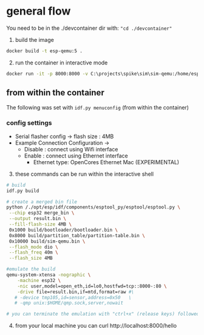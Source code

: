 # general flow

You need to be in the ./devcontainer dir with:
`"cd ./devcontainer"`

1. build the image

```bash
docker build -t esp-qemu:5 .
```

2. run the container in interactive mode

```bash
docker run -it -p 8000:8000 -v C:\projects\spike\sim\sim-qemu:/home/esp esp-qemu:5 /bin/bash
```

## from within the container

The following was set with `idf.py menuconfig` (from within the container)

### config settings

- Serial flasher config -> flash size : 4MB
- Example Connection Configuration ->
  - Disable : connect using Wifi interface
  - Enable : connect using Ethernet interface
    - Ethernet type: OpenCores Ethernet Mac (EXPERIMENTAL)

3. these commands can be run within the interactive shell

```bash
# build
idf.py build

# create a merged bin file
python /./opt/esp/idf/components/esptool_py/esptool/esptool.py \
 --chip esp32 merge_bin \
 --output result.bin \
 --fill-flash-size 4MB \
 0x1000 build/bootloader/bootloader.bin \
 0x8000 build/partition_table/partition-table.bin \
 0x10000 build/sim-qemu.bin \
 --flash_mode dio \
 --flash_freq 40m \
 --flash_size 4MB

#emulate the build
qemu-system-xtensa -nographic \
    -machine esp32 \
    -nic user,model=open_eth,id=lo0,hostfwd=tcp::8000-:80 \
    -drive file=result.bin,if=mtd,format=raw #\
   # -device tmp105,id=sensor,address=0x50   \
   # -qmp unix:$HOME/qmp.sock,server,nowait

# you can terminate the emulation with "ctrl+x" (release keys) followed by "a"
```

4. from your local machine you can curl http://localhost:8000/hello

